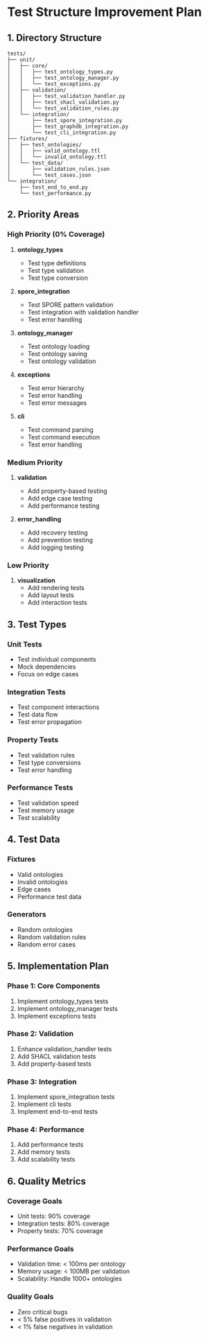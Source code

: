 # Test Structure Improvement Plan

## 1. Directory Structure

```
tests/
├── unit/
│   ├── core/
│   │   ├── test_ontology_types.py
│   │   ├── test_ontology_manager.py
│   │   └── test_exceptions.py
│   ├── validation/
│   │   ├── test_validation_handler.py
│   │   ├── test_shacl_validation.py
│   │   └── test_validation_rules.py
│   └── integration/
│       ├── test_spore_integration.py
│       ├── test_graphdb_integration.py
│       └── test_cli_integration.py
├── fixtures/
│   ├── test_ontologies/
│   │   ├── valid_ontology.ttl
│   │   └── invalid_ontology.ttl
│   └── test_data/
│       ├── validation_rules.json
│       └── test_cases.json
└── integration/
    ├── test_end_to_end.py
    └── test_performance.py
```

## 2. Priority Areas

### High Priority (0% Coverage)
1. **ontology_types**
   - Test type definitions
   - Test type validation
   - Test type conversion

2. **spore_integration**
   - Test SPORE pattern validation
   - Test integration with validation handler
   - Test error handling

3. **ontology_manager**
   - Test ontology loading
   - Test ontology saving
   - Test ontology validation

4. **exceptions**
   - Test error hierarchy
   - Test error handling
   - Test error messages

5. **cli**
   - Test command parsing
   - Test command execution
   - Test error handling

### Medium Priority
1. **validation**
   - Add property-based testing
   - Add edge case testing
   - Add performance testing

2. **error_handling**
   - Add recovery testing
   - Add prevention testing
   - Add logging testing

### Low Priority
1. **visualization**
   - Add rendering tests
   - Add layout tests
   - Add interaction tests

## 3. Test Types

### Unit Tests
- Test individual components
- Mock dependencies
- Focus on edge cases

### Integration Tests
- Test component interactions
- Test data flow
- Test error propagation

### Property Tests
- Test validation rules
- Test type conversions
- Test error handling

### Performance Tests
- Test validation speed
- Test memory usage
- Test scalability

## 4. Test Data

### Fixtures
- Valid ontologies
- Invalid ontologies
- Edge cases
- Performance test data

### Generators
- Random ontologies
- Random validation rules
- Random error cases

## 5. Implementation Plan

### Phase 1: Core Components
1. Implement ontology_types tests
2. Implement ontology_manager tests
3. Implement exceptions tests

### Phase 2: Validation
1. Enhance validation_handler tests
2. Add SHACL validation tests
3. Add property-based tests

### Phase 3: Integration
1. Implement spore_integration tests
2. Implement cli tests
3. Implement end-to-end tests

### Phase 4: Performance
1. Add performance tests
2. Add memory tests
3. Add scalability tests

## 6. Quality Metrics

### Coverage Goals
- Unit tests: 90% coverage
- Integration tests: 80% coverage
- Property tests: 70% coverage

### Performance Goals
- Validation time: < 100ms per ontology
- Memory usage: < 100MB per validation
- Scalability: Handle 1000+ ontologies

### Quality Goals
- Zero critical bugs
- < 5% false positives in validation
- < 1% false negatives in validation 